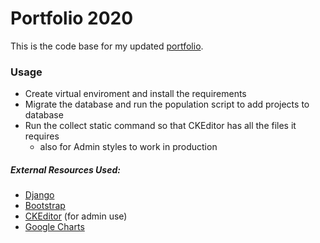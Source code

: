 # Portfolio 2020

This is the code base for my updated [portfolio](https://luke-h.co/).

### Usage
* Create virtual enviroment and install the requirements
* Migrate the database and run the population script to add projects to database
* Run the collect static command so that CKEditor has all the files it requires
    * also for Admin styles to work in production


##### External Resources Used:
* [Django](https://www.djangoproject.com/)
* [Bootstrap](https://getbootstrap.com/)
* [CKEditor](https://github.com/django-ckeditor/django-ckeditor) (for admin use)
* [Google Charts](https://developers.google.com/chart)
